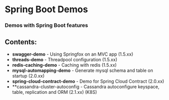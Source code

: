 # Spring Boot Demos

### Demos with Spring Boot features

## Contents:

- **swagger-demo** - Using Springfox on an MVC app (1.5.xx)
- **threads-demo** - Threadpool configuration (1.5.xx)
- **redis-caching-demo** - Caching with redis (1.5.xx)
- **mysql-automapping-demo** - Generate mysql schema and table on startup (2.0.xx)
- **spring-cloud-contract-demo** - Demo for Spring Cloud Contract (2.0.xx)
- **cassandra-cluster-autoconfig - Cassandra autoconfigure keyspace, table, replication and ORM (2.1.xx) (K8S)
